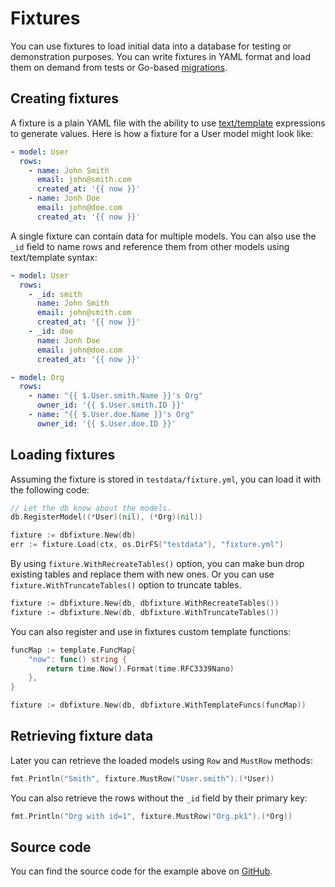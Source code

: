 # Fixtures

You can use fixtures to load initial data into a database for testing or demonstration purposes. You
can write fixtures in YAML format and load them on demand from tests or Go-based
[migrations](migrations.md).

## Creating fixtures

A fixture is a plain YAML file with the ability to use
[text/template](https://golang.org/pkg/text/template/) expressions to generate values. Here is how a
fixture for a User model might look like:

```yaml
- model: User
  rows:
    - name: John Smith
      email: john@smith.com
      created_at: '{{ now }}'
    - name: Jonh Doe
      email: john@doe.com
      created_at: '{{ now }}'
```

A single fixture can contain data for multiple models. You can also use the `_id` field to name rows
and reference them from other models using text/template syntax:

```yaml
- model: User
  rows:
    - _id: smith
      name: John Smith
      email: john@smith.com
      created_at: '{{ now }}'
    - _id: doe
      name: Jonh Doe
      email: john@doe.com
      created_at: '{{ now }}'

- model: Org
  rows:
    - name: "{{ $.User.smith.Name }}'s Org"
      owner_id: '{{ $.User.smith.ID }}'
    - name: "{{ $.User.doe.Name }}'s Org"
      owner_id: '{{ $.User.doe.ID }}'
```

## Loading fixtures

Assuming the fixture is stored in `testdata/fixture.yml`, you can load it with the following code:

```go
// Let the db know about the models.
db.RegisterModel((*User)(nil), (*Org)(nil))

fixture := dbfixture.New(db)
err := fixture.Load(ctx, os.DirFS("testdata"), "fixture.yml")
```

By using `fixture.WithRecreateTables()` option, you can make bun drop existing tables and replace
them with new ones. Or you can use `fixture.WithTruncateTables()` option to truncate tables.

```go
fixture := dbfixture.New(db, dbfixture.WithRecreateTables())
fixture := dbfixture.New(db, dbfixture.WithTruncateTables())
```

You can also register and use in fixtures custom template functions:

```go
funcMap := template.FuncMap{
	"now": func() string {
		return time.Now().Format(time.RFC3339Nano)
	},
}

fixture := dbfixture.New(db, dbfixture.WithTemplateFuncs(funcMap))
```

## Retrieving fixture data

Later you can retrieve the loaded models using `Row` and `MustRow` methods:

```go
fmt.Println("Smith", fixture.MustRow("User.smith").(*User))
```

You can also retrieve the rows without the `_id` field by their primary key:

```go
fmt.Println("Org with id=1", fixture.MustRow("Org.pk1").(*Org))
```

## Source code

You can find the source code for the example above on
[GitHub](https://github.com/uptrace/bun/tree/master/example/fixture).
